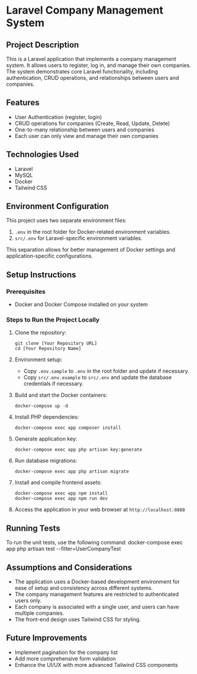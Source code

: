 # Laravel Company Management System

## Project Description
This is a Laravel application that implements a company management system. It allows users to register, log in, and manage their own companies. The system demonstrates core Laravel functionality, including authentication, CRUD operations, and relationships between users and companies.

## Features
- User Authentication (register, login)
- CRUD operations for companies (Create, Read, Update, Delete)
- One-to-many relationship between users and companies
- Each user can only view and manage their own companies

## Technologies Used
- Laravel
- MySQL
- Docker
- Tailwind CSS

## Environment Configuration
This project uses two separate environment files:
1. `.env` in the root folder for Docker-related environment variables.
2. `src/.env` for Laravel-specific environment variables.

This separation allows for better management of Docker settings and application-specific configurations.

## Setup Instructions

### Prerequisites
- Docker and Docker Compose installed on your system

### Steps to Run the Project Locally
1. Clone the repository:
   ```
   git clone [Your Repository URL]
   cd [Your Repository Name]
   ```

2. Environment setup:
   - Copy `.env.sample` to `.env` in the root folder and update if necessary.
   - Copy `src/.env.example` to `src/.env` and update the database credentials if necessary.

3. Build and start the Docker containers:
   ```
   docker-compose up -d
   ```

4. Install PHP dependencies:
   ```
   docker-compose exec app composer install
   ```

5. Generate application key:
   ```
   docker-compose exec app php artisan key:generate
   ```

6. Run database migrations:
   ```
   docker-compose exec app php artisan migrate
   ```

7. Install and compile frontend assets:
   ```
   docker-compose exec app npm install
   docker-compose exec app npm run dev
   ```

8. Access the application in your web browser at `http://localhost:8888`

## Running Tests
To run the unit tests, use the following command: docker-compose exec app php artisan test --filter=UserCompanyTest


## Assumptions and Considerations
- The application uses a Docker-based development environment for ease of setup and consistency across different systems.
- The company management features are restricted to authenticated users only.
- Each company is associated with a single user, and users can have multiple companies.
- The front-end design uses Tailwind CSS for styling.

## Future Improvements
- Implement pagination for the company list
- Add more comprehensive form validation
- Enhance the UI/UX with more advanced Tailwind CSS components